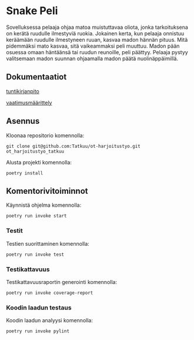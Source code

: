 # Snake Peli 

Sovelluksessa pelaaja ohjaa matoa muistuttavaa oliota, jonka tarkoituksena on kerätä ruudulle ilmestyviä ruokia. Jokainen kerta, kun pelaaja onnistuu keräämään ruudulle ilmestyneen ruuan, kasvaa madon hännän pituus. Mitä pidemmäksi mato kasvaa, sitä vaikeammaksi peli muuttuu. Madon pään osuessa omaan häntäänsä tai ruudun reunoille, peli päättyy. Pelaaja pystyy valitsemaan madon suunnan ohjaamalla madon päätä nuolinäppäimillä.

## Dokumentaatiot

[tuntikirjanpito](https://github.com/Tatkuu/ot-harjoitustyo/blob/master/dokumentaatio/tuntikirjanpito.md)

[vaatimusmäärittely](https://github.com/Tatkuu/ot-harjoitustyo/blob/master/dokumentaatio/vaatimusmaarittely.md)

## Asennus
Kloonaa repositorio komennolla:
```
git clone git@github.com:Tatkuu/ot-harjoitustyo.git ot_harjoitustyo_tatkuu
```
Alusta projekti komennolla:
```
poetry install
```

## Komentorivitoiminnot
Käynnistä ohjelma komennolla:
```
poetry run invoke start
```
### Testit
Testien suorittaminen komennolla:
```
poetry run invoke test
```
### Testikattavuus
Testikattavuusraportin generointi komennolla:
```
poetry run invoke coverage-report
```  
### Koodin laadun testaus
Koodin laadun analyysi komennolla:
```
poetry run invoke pylint
```  
